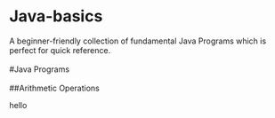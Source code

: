 # Java-basics
A beginner-friendly collection of fundamental Java Programs which is perfect for quick reference.
<br/>
<br/>
#Java Programs
<br/>
<br/>
##Arithmetic Operations  

hello
